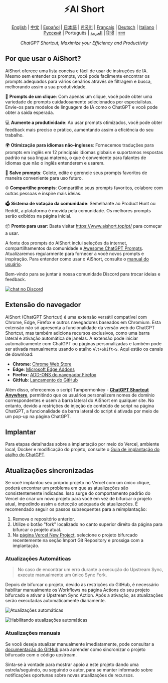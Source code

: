 <h1 align="center">
⚡️AI Short
</h1>
<p align="center">
    <a href="/README-en.md">English</a> | <a href="/README.md">中文</a> |
<a href="./README-es.md">Español</a> |
<a href="./README-ja.md">日本語</a> |
<a href="./README-ko.md">한국어</a> |
<a href="./README-fr.md">Français</a> |
<a href="./README-de.md">Deutsch</a> |
<a href="./README-it.md">Italiano</a> |
<a href="./README-ru.md">Русский</a> |
Português |
<a href="./README-ar.md">العربية</a> |
<a href="./README-hi.md">हिन्दी</a> |
<a href="./README-bn.md">বাংলা</a>
</p>
<p align="center">
    <em>ChatGPT Shortcut, Maximize your Efficiency and Productivity</em>
</p>

## Por que usar o AiShort?

AiShort oferece uma lista concisa e fácil de usar de instruções de IA. Mesmo sem entender os prompts, você pode facilmente encontrar os prompts adequados para vários cenários através de filtragem e busca, melhorando assim a sua produtividade.

🚀 **Prompts de um clique**: Com apenas um clique, você pode obter uma variedade de prompts cuidadosamente selecionados por especialistas. Envie-os para modelos de linguagem de IA como o ChatGPT e você pode obter a saída esperada.

💻 **Aumente a produtividade**: Ao usar prompts otimizados, você pode obter feedback mais preciso e prático, aumentando assim a eficiência do seu trabalho.

🌍 **Otimização para idiomas não-ingleses**: Fornecemos traduções para prompts em inglês em 12 principais idiomas globais e suportamos respostas padrão na sua língua materna, o que é conveniente para falantes de idiomas que não o inglês entenderem e usarem.

💾 **Salve prompts**: Colete, edite e gerencie seus prompts favoritos de maneira conveniente para uso futuro.

🌐 **Compartilhe prompts**: Compartilhe seus prompts favoritos, colabore com outras pessoas e inspire mais ideias.

🗳️ **Sistema de votação da comunidade**: Semelhante ao Product Hunt ou Reddit, a plataforma é movida pela comunidade. Os melhores prompts serão exibidos na página inicial.

📦 **Pronto para usar**: Basta visitar https://www.aishort.top/pt/ para começar a usar.

A fonte dos prompts do AiShort inclui seleções da internet, compartilhamentos da comunidade e [Awesome ChatGPT Prompts](https://github.com/f/awesome-chatgpt-prompts). Atualizaremos regularmente para fornecer a você novos prompts e inspiração. Para entender como usar o AiShort, consulte o [manual do usuário](https://www.aishort.top/pt/docs/guides/getting-started).

Bem-vindo para se juntar à nossa comunidade Discord para trocar ideias e feedback.

<a href="https://discord.gg/PZTQfJ4GjX">
   <img src="https://img.shields.io/discord/1048780149899939881?color=%2385c8c8&label=Discord&logo=discord&style=for-the-badge" alt="chat no Discord" />
</a>

## Extensão do navegador

AiShort (ChatGPT Shortcut) é uma extensão versátil compatível com Chrome, Edge, Firefox e outros navegadores baseados em Chromium. Esta extensão não só apresenta a funcionalidade da versão web do ChatGPT Shortcut, mas também adiciona recursos exclusivos, como uma barra lateral e ativação automática de janelas. A extensão pode iniciar automaticamente com ChatGPT ou páginas personalizadas e também pode ser ativada manualmente usando o atalho `Alt+Shift+S`. Aqui estão os canais de download:

- **Chrome**: [Chrome Web Store](https://chrome.google.com/webstore/detail/chatgpt-shortcut/blcgeoojgdpodnmnhfpohphdhfncblnj)
- **Edge**: [Microsoft Edge Addons](https://microsoftedge.microsoft.com/addons/detail/chatgpt-shortcut/hnggpalhfjmdhhmgfjpmhlfilnbmjoin)
- **Firefox**: [ADD-ONS do navegador Firefox](https://addons.mozilla.org/addon/chatgpt-shortcut/)
- **GitHub**: [Lançamento do GitHub](https://github.com/rockbenben/ChatGPT-Shortcut/releases/latest)

Além disso, oferecemos o script Tampermonkey - [**ChatGPT Shortcut Anywhere**](https://greasyfork.org/scripts/482907-chatgpt-shortcut-anywhere), permitindo que os usuários personalizem nomes de domínio correspondentes e usem a barra lateral do AiShort em qualquer site. No entanto, devido a restrições de injeção de conteúdo de script na página ChatGPT, a funcionalidade da barra lateral do script é ativada por meio de um pop-up na página ChatGPT.

## Implantar

Para etapas detalhadas sobre a implantação por meio do Vercel, ambiente local, Docker e modificação do projeto, consulte o [Guia de implantação do atalho do ChatGPT](https://www.aishort.top/pt/docs/deploy).

## Atualizações sincronizadas

Se você implantou seu próprio projeto no Vercel com um único clique, poderá encontrar um problema em que as atualizações são consistentemente indicadas. Isso surge do comportamento padrão do Vercel de criar um novo projeto para você em vez de bifurcar o projeto atual, impedindo assim a detecção adequada de atualizações. É recomendado seguir os passos subsequentes para a reimplantação:

1. Remova o repositório anterior.
2. Utilize o botão "fork" localizado no canto superior direito da página para bifurcar o projeto atual.
3. Na [página Vercel New Project](https://vercel.com/new), selecione o projeto bifurcado recentemente na seção Import Git Repository e prossiga com a implantação.

### Atualizações Automáticas

> No caso de encontrar um erro durante a execução do Upstream Sync, execute manualmente um único Sync Fork.

Depois de bifurcar o projeto, devido às restrições do GitHub, é necessário habilitar manualmente os Workflows na página Actions do seu projeto bifurcado e ativar a Upstream Sync Action. Após a ativação, as atualizações serão executadas automaticamente diariamente.

![Atualizações automáticas](https://img.newzone.top/2023-05-19-11-57-59.png?imageMogr2/format/webp)

![Habilitando atualizações automáticas](https://img.newzone.top/2023-05-19-11-59-26.png?imageMogr2/format/webp)

### Atualizações manuais

Se você deseja atualizar manualmente imediatamente, pode consultar a [documentação do GitHub](https://docs.github.com/en/pull-requests/collaborating-with-pull-requests/working-with-forks/syncing-a-fork) para aprender como sincronizar o projeto bifurcado com o código upstream.

Sinta-se à vontade para mostrar apoio a este projeto dando uma estrela/seguindo, ou seguindo o autor, para se manter informado sobre notificações oportunas sobre novas atualizações de recursos.
